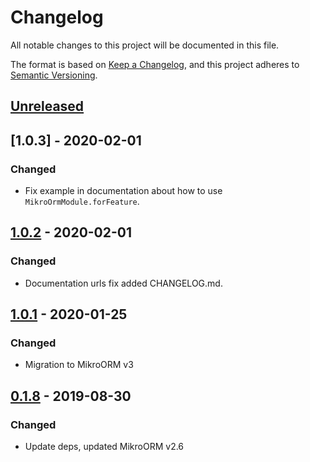 # Changelog

All notable changes to this project will be documented in this file.

The format is based on [Keep a Changelog](https://keepachangelog.com/en/1.0.0/),
and this project adheres to [Semantic Versioning](https://semver.org/spec/v2.0.0.html).

## [Unreleased]

## [1.0.3] - 2020-02-01

### Changed

- Fix example in documentation about how to use `MikroOrmModule.forFeature`.

## [1.0.2] - 2020-02-01

### Changed

- Documentation urls fix added CHANGELOG.md.

## [1.0.1] - 2020-01-25

### Changed

- Migration to MikroORM v3

## [0.1.8] - 2019-08-30

### Changed

- Update deps, updated MikroORM v2.6

[unreleased]: https://github.com/dario1985/nestjs-mikro-orm/compare/v1.0.2...HEAD
[1.0.2]: https://github.com/dario1985/nestjs-mikro-orm/compare/v1.0.1...v1.0.2
[1.0.1]: https://github.com/dario1985/nestjs-mikro-orm/compare/v0.1.8...v1.0.1
[0.1.8]: https://github.com/dario1985/nestjs-mikro-orm/releases/tag/v0.1.8